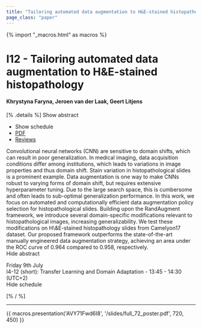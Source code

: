 ```yaml
---
title: "Tailoring automated data augmentation to H&E-stained histopathology"
page_class: "paper"
---
```


{% import "_macros.html" as macros %}

# I12 - Tailoring automated data augmentation to H&E-stained histopathology

#### Khrystyna Faryna, Jeroen van der Laak, Geert Litjens

[% .details %]
<a class="toggle_visibility" data-selector=".abstract" data-level="3">Show abstract</a>
- <a class="toggle_visibility" data-selector=".schedule" data-level="3">Show schedule</a>
- <a href="/proceedings/faryna21.pdf">PDF</a>
- <a href="https://openreview.net/forum?id=JrBfXaoxbA2">Reviews</a>

<p>
    <span class="abstract">
        Convolutional neural networks (CNN) are sensitive to domain shifts, which can result in poor generalization. In medical imaging, data acquisition conditions differ among institutions, which leads to variations in image properties and thus domain shift. Stain variation in histopathological slides is a prominent example. Data augmentation is one way to make CNNs robust to varying forms of domain shift, but requires extensive hyperparameter tuning. Due to the large search space, this is cumbersome and often leads to sub-optimal generalization performance. In this work, we focus on automated and computationally efficient data augmentation policy selection for histopathological slides. Building upon the RandAugment framework, we introduce several domain-specific modifications relevant to histopathological images, increasing generalizability. We test these modifications on H\&E-stained histopathology slides from Camelyon17 dataset. Our proposed framework outperforms the state-of-the-art manually engineered data augmentation strategy, achieving an area under the ROC curve of 0.964 compared to 0.958, respectively.
        <br>
        <span class="actions"><a class="toggle_visibility" data-level="2">Hide abstract</a></span>
    </span>
</p>

<p>
    <span class="schedule">
         Friday 9th July<br>I4-12 (short): Transfer Learning and Domain Adaptation - 13:45 - 14:30 (UTC+2)
        <br>
        <span class="actions"><a class="toggle_visibility" data-level="2">Hide schedule</a></span>
    </span>
</p>

[% / %]


---

{{ macros.presentation('AVY71Fwd6I8', '/slides/full_72_poster.pdf', 720, 450) }}
